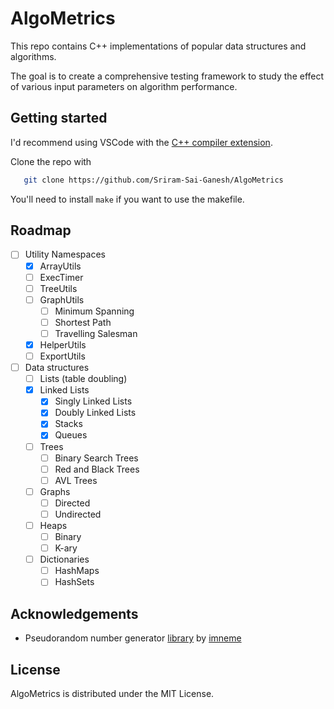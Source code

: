 # AlgoMetrics
This repo contains C++ implementations of popular data structures and algorithms.

The goal is to create a comprehensive testing framework to study the effect of various input parameters on algorithm performance.

## Getting started

I'd recommend using VSCode with the [C++ compiler extension](https://code.visualstudio.com/docs/languages/cpp).

Clone the repo with
```sh
   git clone https://github.com/Sriram-Sai-Ganesh/AlgoMetrics
```
You'll need to install ```make``` if you want to use the makefile.

## Roadmap

- [ ] Utility Namespaces
  - [x] ArrayUtils
  - [ ] ExecTimer
  - [ ] TreeUtils
  - [ ] GraphUtils
  	- [ ] Minimum Spanning
  	- [ ] Shortest Path
  	- [ ] Travelling Salesman
  - [x] HelperUtils
  - [ ] ExportUtils
- [ ] Data structures
  - [ ] Lists (table doubling)
  - [x] Linked Lists
    - [x] Singly Linked Lists
    - [x] Doubly Linked Lists 
  	- [x] Stacks
  	- [x] Queues
  - [ ] Trees
    - [ ] Binary Search Trees
    - [ ] Red and Black Trees
    - [ ] AVL Trees
  - [ ] Graphs
    - [ ] Directed
    - [ ] Undirected
  - [ ] Heaps
    - [ ] Binary
    - [ ] K-ary
  - [ ] Dictionaries
    - [ ] HashMaps
    - [ ] HashSets

## Acknowledgements
- Pseudorandom number generator [library](https://www.pcg-random.org/posts/ease-of-use-without-loss-of-power.html) by [imneme](https://gist.github.com/imneme)

## License
AlgoMetrics is distributed under the MIT License.
